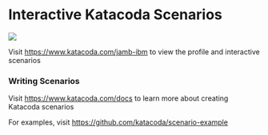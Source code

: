 # Interactive Katacoda Scenarios

[![](http://shields.katacoda.com/katacoda/jamb-ibm/count.svg)](https://www.katacoda.com/jamb-ibm "Get your profile on Katacoda.com")

Visit https://www.katacoda.com/jamb-ibm to view the profile and interactive scenarios

### Writing Scenarios
Visit https://www.katacoda.com/docs to learn more about creating Katacoda scenarios

For examples, visit https://github.com/katacoda/scenario-example
